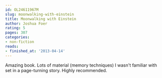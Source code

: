 ```yaml
---
id: OL24611967M
slug: moonwalking-with-einstein
title: Moonwalking with Einstein
author: Joshua Foer
rating: 5
pages: 307
categories:
- non-fiction
reads:
- finished_at: '2013-04-14'
---
```

Amazing book. Lots of material (memory techniques) I wasn't familiar with set in a page-turning story. Highly recommended.
